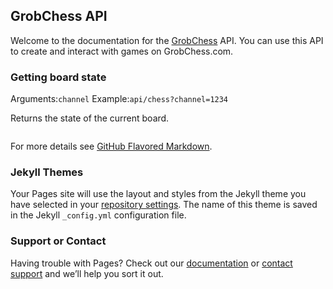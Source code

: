 ## GrobChess API

Welcome to the documentation for the [GrobChess](https://github.com/IsaacThoman/GrobChess) API. You can use this API to create and interact with games on GrobChess.com.


### Getting board state
Arguments:`channel`
Example:`api/chess?channel=1234`

Returns the state of the current board.

```

```

For more details see [GitHub Flavored Markdown](https://guides.github.com/features/mastering-markdown/).

### Jekyll Themes

Your Pages site will use the layout and styles from the Jekyll theme you have selected in your [repository settings](https://github.com/IsaacThoman/api-docs/settings/pages). The name of this theme is saved in the Jekyll `_config.yml` configuration file.

### Support or Contact

Having trouble with Pages? Check out our [documentation](https://docs.github.com/categories/github-pages-basics/) or [contact support](https://support.github.com/contact) and we’ll help you sort it out.
